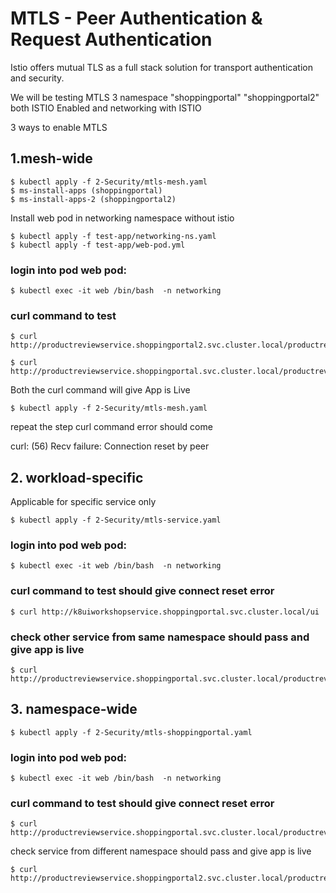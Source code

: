 # MTLS - Peer Authentication & Request Authentication

 Istio offers mutual TLS as a full stack solution for transport authentication and security.

 We will be testing MTLS  3 namespace "shoppingportal" "shoppingportal2" both ISTIO Enabled  and networking with ISTIO

3 ways to enable MTLS

## 1.mesh-wide

```
$ kubectl apply -f 2-Security/mtls-mesh.yaml
$ ms-install-apps (shoppingportal)
$ ms-install-apps-2 (shoppingportal2)
```

Install web pod in networking namespace without istio
``` 
$ kubectl apply -f test-app/networking-ns.yaml
$ kubectl apply -f test-app/web-pod.yml
```

### login into pod  web pod:
```
$ kubectl exec -it web /bin/bash  -n networking
```

### curl command to test 
```
$ curl http://productreviewservice.shoppingportal2.svc.cluster.local/productreviewms/check/live

$ curl http://productreviewservice.shoppingportal.svc.cluster.local/productreviewms/check/live
```

Both the curl command will give App is Live
```
$ kubectl apply -f 2-Security/mtls-mesh.yaml
```

repeat the step curl command
error should come 

curl: (56) Recv failure: Connection reset by peer


## 2. workload-specific

Applicable for specific service only

```
$ kubectl apply -f 2-Security/mtls-service.yaml
```
### login into pod  web pod:
```
$ kubectl exec -it web /bin/bash  -n networking
```
### curl command to test should give connect reset error 
```
$ curl http://k8uiworkshopservice.shoppingportal.svc.cluster.local/ui
```
### check other service from same namespace should pass and give app is live
```
$ curl http://productreviewservice.shoppingportal.svc.cluster.local/productreviewms/check/live
```

## 3. namespace-wide
```
$ kubectl apply -f 2-Security/mtls-shoppingportal.yaml
```

### login into pod  web pod:
```
$ kubectl exec -it web /bin/bash  -n networking
```

### curl command to test should give connect reset error 
```
$ curl http://productreviewservice.shoppingportal.svc.cluster.local/productreviewms/check/live
```

check  service from different namespace should pass and give app is live
```
$ curl http://productreviewservice.shoppingportal2.svc.cluster.local/productreviewms/check/live
```

